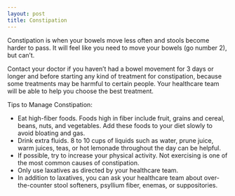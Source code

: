```yaml
---
layout: post
title: Constipation
---
```


Constipation is when your bowels move less often and stools become harder to pass. It will feel like you need to move your bowels (go number 2), but can’t. 

Contact your doctor if you haven’t had a bowel movement for 3 days or longer and before starting any kind of treatment for constipation, because some treatments may be harmful to certain people. Your healthcare team will be able to help you choose the best treatment.

Tips to Manage Constipation:

* Eat high-fiber foods. Foods high in fiber include fruit, grains and cereal, beans, nuts, and vegetables. Add these foods to your diet slowly to avoid bloating and gas.
* Drink extra fluids. 8 to 10 cups of liquids such as water, prune juice, warm juices, teas, or hot lemonade throughout the day can be helpful.
* If possible, try to increase your physical activity. Not exercising is one of the most common causes of constipation.
* Only use laxatives as directed by your healthcare team. 
* In addition to laxatives, you can ask your healthcare team about over-the-counter stool softeners, psyllium fiber, enemas, or suppositories.
